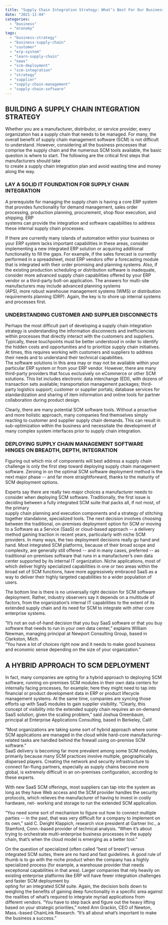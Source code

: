 ```yaml
---
title: "Supply Chain Integration Strategy: What’s Best For Our Business"
date: "2021-11-04"
categories: 
  - "business"
  - "economy"
tags: 
  - "business-strategy"
  - "business-supply-chain"
  - "customer"
  - "erp-system"
  - "learn-supply-chain"
  - "news"
  - "scm-deployment"
  - "scm-integration"
  - "strategy"
  - "supplier"
  - "supply-chain-management"
  - "supply-chain-software"
---
```


## BUILDING A SUPPLY CHAIN INTEGRATION STRATEGY

Whether you are a manufacturer, distributor, or service provider, every organization has a supply chain that needs to be managed. For many, the overall benefit of supply chain management software (SCM) is not difficult to understand. However, considering all the business processes that comprise the supply chain and the numerous SCM tools available, the basic question is where to start. The following are the critical first steps that manufacturers should take  
to create a supply chain integration plan and avoid wasting time and money along the way.

### LAY A SOLID IT FOUNDATION FOR SUPPLY CHAIN INTEGRATION

A prerequisite for managing the supply chain is having a core ERP system that provides functionality for demand management, sales order processing, production planning, procurement, shop floor execution, and shipping. ERP  
systems can provide the integration and software capabilities to address these internal supply chain processes.

If there are currently many islands of automation within your business or your ERP system lacks important capabilities in these areas, consider implementing a new integrated ERP solution or acquiring additional functionality to fill the gaps. For example, if the sales forecast is currently performed in a spreadsheet, most ERP vendors offer a forecasting module that is integrated with their order promising and planning systems. Also, if the existing production scheduling or distribution software is inadequate, consider more advanced supply chain capabilities offered by your ERP vendor or a third-party bolt-on application. The answers for multi-site manufacturers may include advanced planning systems  
(APS), more robust warehouse management systems (WMS) or distribution requirements planning (DRP). Again, the key is to shore up internal systems and processes first.

### UNDERSTANDING CUSTOMER AND SUPPLIER DISCONNECTS

Perhaps the most difficult part of developing a supply chain integration strategy is understanding the information disconnects and inefficiencies within processes that directly interact with the customers and suppliers. Typically, these touchpoints must be better understood in order to identify the hidden costs and opportunities and to prioritize supply chain initiatives. At times, this requires working with customers and suppliers to address their needs and to understand their technical capabilities.  
The software solutions in this area may or may not be available within your particular ERP system or from your ERP vendor. However, there are many third-party providers that focus exclusively on eCommerce or other SCM solutions. This list includes electronic data interchange (EDI), with dozens of transaction sets available; transportation management packages; third-party logistics support; customer or supplier portals; database services for standardization and sharing of item information and online tools for partner collaboration during product design.

Clearly, there are many potential SCM software tools. Without a proactive and more holistic approach, many companies find themselves simply reacting to customer and supplier supply chain demands. This can result in sub-optimization within the business and necessitate the development of many complex system interfaces prior to supply chain integration.

### DEPLOYING SUPPLY CHAIN MANAGEMENT SOFTWARE HINGES ON BREADTH, DEPTH, INTEGRATION

Figuring out which mix of components will best address a supply chain challenge is only the first step toward deploying supply chain management software. Zeroing in on the optimal SCM software deployment method is the next major phase -- and far more straightforward, thanks to the maturity of SCM deployment options.

Experts say there are really two major choices a manufacturer needs to consider when deploying SCM software. Traditionally, the first issue is deciding between a fully integrated SCM suite that packs all, if not most, of the primary  
supply chain planning and execution components and a strategy of stitching together standalone, specialized tools. The next decision involves choosing between the traditional, on-premises deployment option for SCM or moving  
to a Software as a Service (SaaS) or cloud-based approach -- a delivery method gaining traction in recent years, particularly with niche SCM providers. In many ways, the two deployment decisions really go hand and hand. Most integrated SCM platforms, because of their broad scope and complexity, are generally still offered -- and in many cases, preferred -- as traditional on-premises software that runs in a manufacturer’s own data center supported by its internal IT organization. Niche applications, most of which deliver highly specialized capabilities in one or two areas within the broad set of SCM functions, have more aggressively embraced SaaS as a way to deliver their highly targeted capabilities to a wider population of users.

The bottom line is there is no universally right decision for SCM software deployment. Rather, industry observers say it depends on a multitude of factors, from the organization’s internal IT capabilities to the extent of its extended supply chain and its need for SCM to integrate with other core enterprise systems.

“It’s not an out-of-hand decision that you buy SaaS software or that you buy software that needs to run in your own data center,” explains William Newman, managing principal at Newport Consulting Group, based in Clarkston, Mich.  
“You have a lot of choices right now and it needs to make good business and economic sense depending on the size of your organization.”

## A HYBRID APPROACH TO SCM DEPLOYMENT

In fact, many companies are opting for a hybrid approach to deploying SCM software, running on-premises SCM modules in their own data centers for internally facing processes, for example; here they might need to tap into financial or product development data in ERP or product lifecycle management systems. At the same time, companies are syncing those efforts up with SaaS modules to gain supplier visibility. “Clearly, this concept of visibility into the extended supply chain requires an on-demand SaaS solution, given the scaling problem,” said Joshua Greenbaum, principal at Enterprise Applications Consulting, based in Berkeley, Calif.

“Most organizations are taking some sort of hybrid approach where some SCM applications are managed in the cloud while hard-core manufacturing-related tasks are handled behind the firewall using on-premise SCM software.”  
SaaS delivery is becoming far more prevalent among some SCM modules, primarily because many SCM practices involve multiple, geographically dispersed players. Creating the network and security infrastructure to connect far-flung partners, especially as supply chains become more global, is extremely difficult in an on-premises configuration, according to these experts.

With new SaaS SCM offerings, most suppliers can tap into the system as long as they have Web access and the SCM provider handles the security protocols, which relieves the manufacturer of having to invest in costly hardware, net- 
working and storage to run the extended SCM application.

“You need some sort of mechanism to figure out how to connect multiple parties -- in the past, that was very difficult for a company to implement on its own,” said C. Dwight Klappich, research vice president at Gartner Inc., a Stamford, Conn.-based provider of technical analysis. “When it’s about trying to orchestrate multi-enterprise business processes in the supply chain, that’s when the cloud model is emerging as a better tool.”

On the question of specialized (often called “best of breed”) versus integrated SCM suites, there are no hard and fast guidelines. A good rule of thumb is to go with the niche product when the company has a highly specialized process (for example, a warehouse provider that needs exceptional capabilities in that area). Larger companies that rely heavily on existing enterprise platforms like ERP will have fewer integration challenges and faster SCM deployment by  
opting for an integrated SCM suite. Again, the decision boils down to weighing the benefits of gaining deep functionality in a specific area against the realities of what’s required to integrate myriad applications from different vendors. “You have to step back and figure out the heavy lifting based on your strategic priorities,” noted Ann Grackin, CEO of Newton, Mass.-based ChainLink Research. “It’s all about what’s important to make the business a success.”
